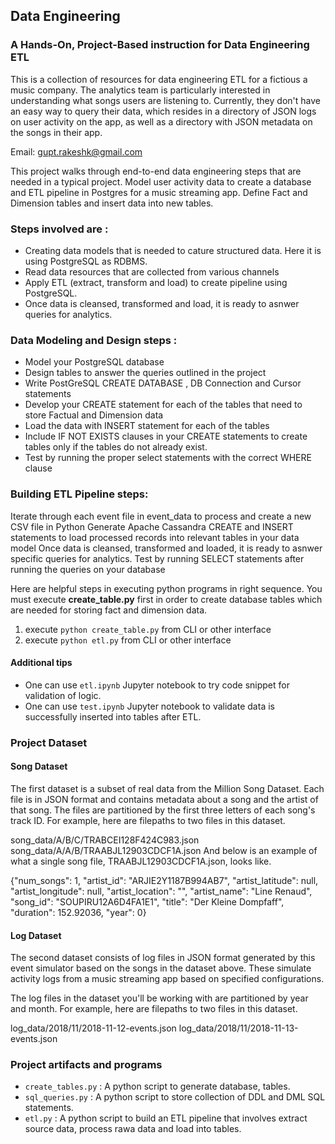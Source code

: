 ## Data Engineering 


### A Hands-On, Project-Based instruction for Data Engineering ETL

This is a collection of resources for data engineering ETL for a fictious a music company. The analytics team is particularly interested in understanding what songs users are listening to. Currently, they don't have an easy way to query their data, which resides in a directory of JSON logs on user activity on the app, as well as a directory with JSON metadata on the songs in their app.

Email: gupt.rakeshk@gmail.com

This project walks through end-to-end data engineering steps that are needed in a typical project.
Model user activity data to create a database and ETL pipeline in Postgres for a music streaming app. 
Define Fact and Dimension tables and insert data into new tables.

### Steps involved are :
- Creating data models that is needed to cature structured data. Here it is using PostgreSQL as RDBMS.
- Read data resources that are collected from various channels 
- Apply ETL (extract, transform and load) to create pipeline using PostgreSQL.
- Once data is cleansed, transformed and load, it is ready to asnwer queries for analytics.

### Data Modeling and Design steps :
- Model your PostgreSQL database
- Design tables to answer the queries outlined in the project
- Write PostGreSQL CREATE DATABASE , DB Connection and Cursor statements
- Develop your CREATE statement for each of the tables that need to store Factual and Dimension data
- Load the data with INSERT statement for each of the tables
- Include IF NOT EXISTS clauses in your CREATE statements to create tables only if the tables do not already exist.
- Test by running the proper select statements with the correct WHERE clause

### Building ETL Pipeline steps:
Iterate through each event file in event_data to process and create a new CSV file in Python
Generate Apache Cassandra CREATE and INSERT statements to load processed records into relevant tables in your data model
Once data is cleansed, transformed and loaded, it is ready to asnwer specific queries for analytics.
Test by running SELECT statements after running the queries on your database

Here are helpful steps in executing python programs in right sequence. You must execute **create_table.py** first 
in order to create database tables which are needed for storing fact and dimension data.
1. execute `python create_table.py` from CLI or other interface 
2. execute `python etl.py` from CLI or other interface 

#### Additional tips
- One can use `etl.ipynb` Jupyter notebook to try code snippet for validation of logic.
- One can use `test.ipynb` Jupyter notebook to validate data is successfully inserted into tables after ETL.


### Project Dataset 

#### Song Dataset
The first dataset is a subset of real data from the Million Song Dataset. Each file is in JSON format and contains metadata about a song and the artist of that song. The files are partitioned by the first three letters of each song's track ID. For example, here are filepaths to two files in this dataset.

song_data/A/B/C/TRABCEI128F424C983.json
song_data/A/A/B/TRAABJL12903CDCF1A.json
And below is an example of what a single song file, TRAABJL12903CDCF1A.json, looks like.

{"num_songs": 1, "artist_id": "ARJIE2Y1187B994AB7", "artist_latitude": null, "artist_longitude": null, "artist_location": "", "artist_name": "Line Renaud", "song_id": "SOUPIRU12A6D4FA1E1", "title": "Der Kleine Dompfaff", "duration": 152.92036, "year": 0}

#### Log Dataset
The second dataset consists of log files in JSON format generated by this event simulator based on the songs in the dataset above. These simulate activity logs from a music streaming app based on specified configurations.

The log files in the dataset you'll be working with are partitioned by year and month. For example, here are filepaths to two files in this dataset.

log_data/2018/11/2018-11-12-events.json
log_data/2018/11/2018-11-13-events.json

### Project artifacts and programs

- `create_tables.py` : A python script to generate database, tables.
- `sql_queries.py` : A python script to store collection of DDL and DML SQL statements.
- `etl.py` : A python script to build an ETL pipeline that involves extract source data, process rawa data and load into tables. 